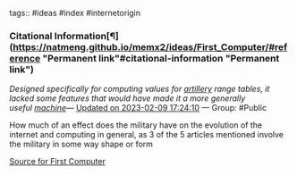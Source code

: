 tags:: #ideas #index #internetorigin
### Citational Information[¶](https://natmeng.github.io/memx2/ideas/First_Computer/#reference "Permanent link"#citational-information "Permanent link")

*Designed specifically for computing values for [artillery](https://www.britannica.com/technology/artillery) range tables, it lacked some features that would have made it a more generally useful [machine](https://www.britannica.com/technology/machine)*— [Updated on 2023-02-09 17:24:10](https://hyp.is/ebBxGKjIEe2ZDZOOQnLTiQ/www.britannica.com/technology/ENIAC) — Group: #Public


How much of an effect does the military have on the evolution of the internet and computing in general, as 3 of the 5 articles mentioned involve the military in some way shape or form

[Source for First Computer](https://natmeng.github.io/memx2/sources/The_First_Computer/)